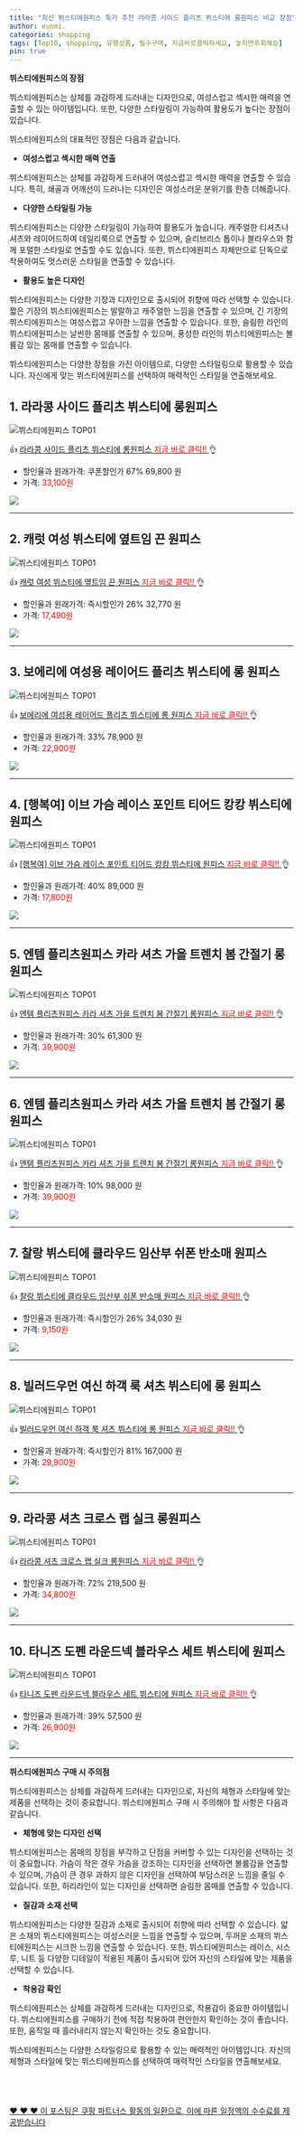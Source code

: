 ```yaml
---
title: "최신 뷔스티에원피스 특가 추천 라라콩 사이드 플리츠 뷔스티에 롱원피스 비교 장점"
author: eunmi.
categories: shopping
tags: [Top10, shopping, 유행상품, 필수구매, 지금바로클릭하세요, 놓치면후회해요]
pin: true
---
```

**뷔스티에원피스의 장점**

뷔스티에원피스는 상체를 과감하게 드러내는 디자인으로, 여성스럽고 섹시한 매력을 연출할 수 있는 아이템입니다. 또한, 다양한 스타일링이 가능하여 활용도가 높다는 장점이 있습니다.

뷔스티에원피스의 대표적인 장점은 다음과 같습니다.

* **여성스럽고 섹시한 매력 연출**

뷔스티에원피스는 상체를 과감하게 드러내어 여성스럽고 섹시한 매력을 연출할 수 있습니다. 특히, 쇄골과 어깨선이 드러나는 디자인은 여성스러운 분위기를 한층 더해줍니다.

* **다양한 스타일링 가능**

뷔스티에원피스는 다양한 스타일링이 가능하여 활용도가 높습니다. 캐주얼한 티셔츠나 셔츠와 레이어드하여 데일리룩으로 연출할 수 있으며, 슬리브리스 톱이나 블라우스와 함께 포멀한 스타일로 연출할 수도 있습니다. 또한, 뷔스티에원피스 자체만으로 단독으로 착용하여도 멋스러운 스타일을 연출할 수 있습니다.

* **활용도 높은 디자인**

뷔스티에원피스는 다양한 기장과 디자인으로 출시되어 취향에 따라 선택할 수 있습니다. 짧은 기장의 뷔스티에원피스는 발랄하고 캐주얼한 느낌을 연출할 수 있으며, 긴 기장의 뷔스티에원피스는 여성스럽고 우아한 느낌을 연출할 수 있습니다. 또한, 슬림한 라인의 뷔스티에원피스는 날씬한 몸매를 연출할 수 있으며, 풍성한 라인의 뷔스티에원피스는 볼륨감 있는 몸매를 연출할 수 있습니다.

뷔스티에원피스는 다양한 장점을 가진 아이템으로, 다양한 스타일링으로 활용할 수 있습니다. 자신에게 맞는 뷔스티에원피스를 선택하여 매력적인 스타일을 연출해보세요.

   

## 1. 라라콩 사이드 플리츠 뷔스티에 롱원피스

![뷔스티에원피스 TOP01](https://thumbnail10.coupangcdn.com/thumbnails/remote/230x230ex/image/vendor_inventory/43e9/5532977a960cacfbe15f194c02d441ff9062d001b916ca7a8d72aa571568.jpg)


👍 [라라콩 사이드 플리츠 뷔스티에 롱원피스 <font color=red> 지금 바로 클릭!! </font> ](https://link.coupang.com/re/AFFSDP?lptag=AF3617701&subid=GithubCoopas&pageKey=7614556104&traceid=V0-153&itemId=20174507878&vendorItemId=87286982484) 👌 


- 할인율과 원래가격: 쿠폰할인가 67%  69,800   원
- 가격: <span style='color:red'>33,100원</span>

[![](/discount_price.png)](https://link.coupang.com/re/AFFSDP?lptag=AF3617701&subid=GithubCoopas&pageKey=7614556104&traceid=V0-153&itemId=20174507878&vendorItemId=87286982484)

---


   

## 2. 캐럿 여성 뷔스티에 옆트임 끈 원피스

![뷔스티에원피스 TOP01](https://thumbnail8.coupangcdn.com/thumbnails/remote/230x230ex/image/retail/images/553674047352908-68d48670-da39-4165-ad2f-6ee08517c831.jpg)


👍 [캐럿 여성 뷔스티에 옆트임 끈 원피스 <font color=red> 지금 바로 클릭!! </font> ](https://link.coupang.com/re/AFFSDP?lptag=AF3617701&subid=GithubCoopas&pageKey=4699388261&traceid=V0-153&itemId=5916240254&vendorItemId=73214284906) 👌 


- 할인율과 원래가격: 즉시할인가 26%  32,770   원
- 가격: <span style='color:red'>17,490원</span>

[![](/discount_price.png)](https://link.coupang.com/re/AFFSDP?lptag=AF3617701&subid=GithubCoopas&pageKey=4699388261&traceid=V0-153&itemId=5916240254&vendorItemId=73214284906)

---


   

## 3. 보에리에 여성용 레이어드 플리츠 뷔스티에 롱 원피스

![뷔스티에원피스 TOP01](https://thumbnail10.coupangcdn.com/thumbnails/remote/230x230ex/image/retail/images/2023/08/24/12/2/5b54b361-f078-4e9d-a352-83d7587e825c.jpg)


👍 [보에리에 여성용 레이어드 플리츠 뷔스티에 롱 원피스 <font color=red> 지금 바로 클릭!! </font> ](https://link.coupang.com/re/AFFSDP?lptag=AF3617701&subid=GithubCoopas&pageKey=7551042114&traceid=V0-153&itemId=19872083451&vendorItemId=86972780772) 👌 


- 할인율과 원래가격: 33%  78,900   원
- 가격: <span style='color:red'>22,900원</span>

[![](/discount_price.png)](https://link.coupang.com/re/AFFSDP?lptag=AF3617701&subid=GithubCoopas&pageKey=7551042114&traceid=V0-153&itemId=19872083451&vendorItemId=86972780772)

---


   

## 4. [행복여] 이브 가슴 레이스 포인트 티어드 캉캉 뷔스티에 원피스

![뷔스티에원피스 TOP01](https://thumbnail6.coupangcdn.com/thumbnails/remote/230x230ex/image/vendor_inventory/da42/e5dcf0a27212219acfeec40f6fb3d39cb7069446591ea3ea80d0d8e53fd5.jpg)


👍 [[행복여] 이브 가슴 레이스 포인트 티어드 캉캉 뷔스티에 원피스 <font color=red> 지금 바로 클릭!! </font> ](https://link.coupang.com/re/AFFSDP?lptag=AF3617701&subid=GithubCoopas&pageKey=7554035593&traceid=V0-153&itemId=19886307014&vendorItemId=86988439095) 👌 


- 할인율과 원래가격: 40%  89,000   원
- 가격: <span style='color:red'>17,800원</span>

[![](/discount_price.png)](https://link.coupang.com/re/AFFSDP?lptag=AF3617701&subid=GithubCoopas&pageKey=7554035593&traceid=V0-153&itemId=19886307014&vendorItemId=86988439095)

---


   

## 5. 엔템 플리츠원피스 카라 셔츠 가을 트렌치 봄 간절기 롱원피스

![뷔스티에원피스 TOP01](https://thumbnail9.coupangcdn.com/thumbnails/remote/230x230ex/image/vendor_inventory/3ae4/1d7a3bddc1d94dcfe7fc943177f26be04d1358a162dc8bf3083f553435a7.jpg)


👍 [엔템 플리츠원피스 카라 셔츠 가을 트렌치 봄 간절기 롱원피스 <font color=red> 지금 바로 클릭!! </font> ](https://link.coupang.com/re/AFFSDP?lptag=AF3617701&subid=GithubCoopas&pageKey=7672524459&traceid=V0-153&itemId=20471361959&vendorItemId=87550724318) 👌 


- 할인율과 원래가격: 30%  61,300   원
- 가격: <span style='color:red'>39,900원</span>

[![](/discount_price.png)](https://link.coupang.com/re/AFFSDP?lptag=AF3617701&subid=GithubCoopas&pageKey=7672524459&traceid=V0-153&itemId=20471361959&vendorItemId=87550724318)

---


   

## 6. 엔템 플리츠원피스 카라 셔츠 가을 트렌치 봄 간절기 롱원피스

![뷔스티에원피스 TOP01](https://thumbnail9.coupangcdn.com/thumbnails/remote/230x230ex/image/vendor_inventory/b853/beabd82912f10b56c19c08c4f582c8cc1b68e7c8f2b0be0826fa30401333.jpg)


👍 [엔템 플리츠원피스 카라 셔츠 가을 트렌치 봄 간절기 롱원피스 <font color=red> 지금 바로 클릭!! </font> ](https://link.coupang.com/re/AFFSDP?lptag=AF3617701&subid=GithubCoopas&pageKey=7672524459&traceid=V0-153&itemId=20471361951&vendorItemId=87550724293) 👌 


- 할인율과 원래가격: 10%  98,000   원
- 가격: <span style='color:red'>39,900원</span>

[![](/discount_price.png)](https://link.coupang.com/re/AFFSDP?lptag=AF3617701&subid=GithubCoopas&pageKey=7672524459&traceid=V0-153&itemId=20471361951&vendorItemId=87550724293)

---


   

## 7. 찰랑 뷔스티에 클라우드 임산부 쉬폰 반소매 원피스

![뷔스티에원피스 TOP01](https://thumbnail9.coupangcdn.com/thumbnails/remote/230x230ex/image/rs_quotation_api/zu5jc8jj/3a6f1b3c41794643aad730ac1e70caa3.jpg)


👍 [찰랑 뷔스티에 클라우드 임산부 쉬폰 반소매 원피스 <font color=red> 지금 바로 클릭!! </font> ](https://link.coupang.com/re/AFFSDP?lptag=AF3617701&subid=GithubCoopas&pageKey=6598685215&traceid=V0-153&itemId=14918086906&vendorItemId=82155144743) 👌 


- 할인율과 원래가격: 즉시할인가 26%  34,030   원
- 가격: <span style='color:red'>9,150원</span>

[![](/discount_price.png)](https://link.coupang.com/re/AFFSDP?lptag=AF3617701&subid=GithubCoopas&pageKey=6598685215&traceid=V0-153&itemId=14918086906&vendorItemId=82155144743)

---


   

## 8. 빌러드우먼 여신 하객 룩 셔츠 뷔스티에 롱 원피스

![뷔스티에원피스 TOP01](https://thumbnail8.coupangcdn.com/thumbnails/remote/230x230ex/image/vendor_inventory/6e93/5b4689ccc4e1100c480f07ea48a7d24340156a641904b35d1211ae86c3c4.png)


👍 [빌러드우먼 여신 하객 룩 셔츠 뷔스티에 롱 원피스 <font color=red> 지금 바로 클릭!! </font> ](https://link.coupang.com/re/AFFSDP?lptag=AF3617701&subid=GithubCoopas&pageKey=7562025448&traceid=V0-153&itemId=19924774579&vendorItemId=87024526951) 👌 


- 할인율과 원래가격: 즉시할인가 81%  167,000   원
- 가격: <span style='color:red'>29,900원</span>

[![](/discount_price.png)](https://link.coupang.com/re/AFFSDP?lptag=AF3617701&subid=GithubCoopas&pageKey=7562025448&traceid=V0-153&itemId=19924774579&vendorItemId=87024526951)

---


   

## 9. 라라콩 셔츠 크로스 랩 실크 롱원피스

![뷔스티에원피스 TOP01](https://thumbnail8.coupangcdn.com/thumbnails/remote/230x230ex/image/vendor_inventory/bb09/6588e8a7ef71d9015b1fa299bbcdc2c1c4ef3e0b0f3790d2faa462649eea.jpg)


👍 [라라콩 셔츠 크로스 랩 실크 롱원피스 <font color=red> 지금 바로 클릭!! </font> ](https://link.coupang.com/re/AFFSDP?lptag=AF3617701&subid=GithubCoopas&pageKey=7593401832&traceid=V0-153&itemId=20070471439&vendorItemId=87166257973) 👌 


- 할인율과 원래가격: 72%  219,500   원
- 가격: <span style='color:red'>34,800원</span>

[![](/discount_price.png)](https://link.coupang.com/re/AFFSDP?lptag=AF3617701&subid=GithubCoopas&pageKey=7593401832&traceid=V0-153&itemId=20070471439&vendorItemId=87166257973)

---


   

## 10. 타니즈 도펜 라운드넥 블라우스 세트 뷔스티에 원피스

![뷔스티에원피스 TOP01](https://thumbnail7.coupangcdn.com/thumbnails/remote/230x230ex/image/vendor_inventory/d5c8/3a7497710f2c24f777c50b11b7deee05167a8091bea86abd6b0286c19979.jpg)


👍 [타니즈 도펜 라운드넥 블라우스 세트 뷔스티에 원피스 <font color=red> 지금 바로 클릭!! </font> ](https://link.coupang.com/re/AFFSDP?lptag=AF3617701&subid=GithubCoopas&pageKey=6067395523&traceid=V0-153&itemId=11185470380&vendorItemId=78486375063) 👌 


- 할인율과 원래가격: 39%  57,500   원
- 가격: <span style='color:red'>26,900원</span>

[![](/discount_price.png)](https://link.coupang.com/re/AFFSDP?lptag=AF3617701&subid=GithubCoopas&pageKey=6067395523&traceid=V0-153&itemId=11185470380&vendorItemId=78486375063)

---
**뷔스티에원피스 구매 시 주의점**

뷔스티에원피스는 상체를 과감하게 드러내는 디자인으로, 자신의 체형과 스타일에 맞는 제품을 선택하는 것이 중요합니다. 뷔스티에원피스 구매 시 주의해야 할 사항은 다음과 같습니다.

* **체형에 맞는 디자인 선택**

뷔스티에원피스는 몸매의 장점을 부각하고 단점을 커버할 수 있는 디자인을 선택하는 것이 중요합니다. 가슴이 작은 경우 가슴을 강조하는 디자인을 선택하면 볼륨감을 연출할 수 있으며, 가슴이 큰 경우 과하지 않은 디자인을 선택하여 부담스러운 느낌을 줄일 수 있습니다. 또한, 허리라인이 있는 디자인을 선택하면 슬림한 몸매를 연출할 수 있습니다.

* **질감과 소재 선택**

뷔스티에원피스는 다양한 질감과 소재로 출시되어 취향에 따라 선택할 수 있습니다. 얇은 소재의 뷔스티에원피스는 여성스러운 느낌을 연출할 수 있으며, 두꺼운 소재의 뷔스티에원피스는 시크한 느낌을 연출할 수 있습니다. 또한, 뷔스티에원피스는 레이스, 시스루, 니트 등 다양한 디테일이 적용된 제품이 출시되어 있어 자신의 스타일에 맞는 제품을 선택할 수 있습니다.

* **착용감 확인**

뷔스티에원피스는 상체를 과감하게 드러내는 디자인으로, 착용감이 중요한 아이템입니다. 뷔스티에원피스를 구매하기 전에 직접 착용하여 편안한지 확인하는 것이 좋습니다. 또한, 움직일 때 흘러내리지 않는지 확인하는 것도 중요합니다.

뷔스티에원피스는 다양한 스타일링으로 활용할 수 있는 매력적인 아이템입니다. 자신의 체형과 스타일에 맞는 뷔스티에원피스를 선택하여 매력적인 스타일을 연출해보세요.<br><br><br><br><br> [ ❤ ❤ ❤ 이 포스팅은 쿠팡 파트너스 활동의 일환으로, 이에 따른 일정액의 수수료를 제공받습니다](https://link.coupang.com/a/bcEFyh)